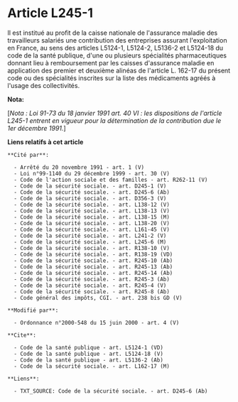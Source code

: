 # Article L245-1

Il est institué au profit de la caisse nationale de l'assurance maladie des travailleurs salariés une contribution des
entreprises assurant l'exploitation en France, au sens des articles L5124-1, L5124-2, L5136-2 et L5124-18 du code de la santé
publique, d'une ou plusieurs spécialités pharmaceutiques donnant lieu à remboursement par les caisses d'assurance maladie en
application des premier et deuxième alinéas de l'article L. 162-17 du présent code ou des spécialités inscrites sur la liste
des médicaments agréés à l'usage des collectivités.

**Nota:**

[*Nota : Loi 91-73 du 18 janvier 1991 art. 40 VI : les dispositions de l'article L245-1 entrent en vigueur pour la
détermination de la contribution due le 1er décembre 1991.*]

**Liens relatifs à cet article**

	**Cité par**:

	  - Arrêté du 20 novembre 1991 - art. 1 (V)
	  - Loi n°99-1140 du 29 décembre 1999 - art. 30 (V)
	  - Code de l'action sociale et des familles - art. R262-11 (V)
	  - Code de la sécurité sociale. - art. D245-1 (V)
	  - Code de la sécurité sociale. - art. D245-6 (Ab)
	  - Code de la sécurité sociale. - art. D356-3 (V)
	  - Code de la sécurité sociale. - art. L138-12 (V)
	  - Code de la sécurité sociale. - art. L138-13 (V)
	  - Code de la sécurité sociale. - art. L138-15 (M)
	  - Code de la sécurité sociale. - art. L138-20 (V)
	  - Code de la sécurité sociale. - art. L161-45 (V)
	  - Code de la sécurité sociale. - art. L241-2 (V)
	  - Code de la sécurité sociale. - art. L245-6 (M)
	  - Code de la sécurité sociale. - art. R138-10 (V)
	  - Code de la sécurité sociale. - art. R138-19 (VD)
	  - Code de la sécurité sociale. - art. R245-10 (Ab)
	  - Code de la sécurité sociale. - art. R245-13 (Ab)
	  - Code de la sécurité sociale. - art. R245-14 (Ab)
	  - Code de la sécurité sociale. - art. R245-3 (Ab)
	  - Code de la sécurité sociale. - art. R245-4 (V)
	  - Code de la sécurité sociale. - art. R245-8 (Ab)
	  - Code général des impôts, CGI. - art. 238 bis GD (V)

	**Modifié par**:

	  - Ordonnance n°2000-548 du 15 juin 2000 - art. 4 (V)

	**Cite**:

	  - Code de la santé publique - art. L5124-1 (VD)
	  - Code de la santé publique - art. L5124-18 (V)
	  - Code de la santé publique - art. L5136-2 (Ab)
	  - Code de la sécurité sociale. - art. L162-17 (M)

	**Liens**:

	  - TXT_SOURCE: Code de la sécurité sociale. - art. D245-6 (Ab)
